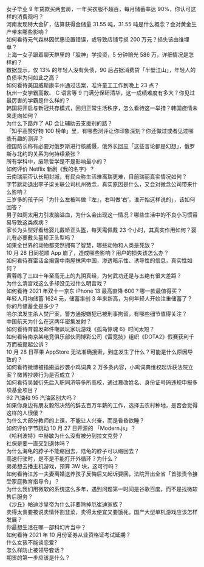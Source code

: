 女子毕业 9 年贷款买两套房，一年买衣服不超百，每月储蓄率达 90%，你认可这样的消费观吗？  
河南发现特大金矿，估算获得金储量 31.55 吨，31.55 吨是什么概念？会对黄金生产带来哪些影响？  
如何看待元气森林因优惠设置错误，或导致店铺亏损 200 万元？损失该由谁埋单？  
上海一女子跟着聊天群里的「股神」学投资，5 分钟赔光 586 万，详细情况是怎样的？  
数据显示，仅 13% 的年轻人没有负债，90 后占据消费贷「半壁江山」，年轻人的负债率为何如此之高？  
如何看待美国威斯康辛州通过法案，准许童工工作到晚上 23 点？  
杭州一女学霸高数、 C 语言等 9 门满分保研清华，这一成绩难度有多大？你见过最厉害的学霸是什么样的？  
韩国将开启与新冠共存模式，回归正常生活秩序，怎么看待这一举措？韩国疫情未来走向如何？  
为什么下路炸了 AD 会让辅助去支援别的路？  
「知乎高赞好物 100 榜单」里，有哪些测评让你印象深刻？你还做过或者见过哪些有趣的测评？  
德国防长称有必要对俄罗斯进行核威慑，俄外长回应「这些言论都是幻想」，俄罗斯与北约的关系为何持续紧张？  
所有学科中，废除哲学是不是影响最小的？  
如何评价 Netflix 新剧《我的名字》？  
云南瑞丽否认长期封城，有民众称生活难离瑞更难，目前瑞丽真实情况如何？  
字节跳动退出李子柒关联公司杭州微念，真实原因是什么，又会对微念公司带来什么影响？  
三岁多的孩子问「为什么左被叫做『左』，右叫做‘右’，谁开始这样说的」，该如何回答？  
男子如厕太用力引发脑溢血，为什么会出现这一情况？哪些生活中的不良小习惯容易导致这类疾病？  
家长为头型好看给婴儿戴矫正头盔，每天需佩戴 23 个小时，其真实作用如何？婴儿有必要戴头盔矫正头型吗？  
如果全世界的动物都突然拥有了智慧，哪些动物和人类是死敌？  
10 月 28 日同花顺 App 崩了，造成哪些影响？用户的损失该怎么办？  
如何看待赛雷话金揭露中南屋抹黑中国，渗透暗示性、诱导性的信息，真实性如何？  
黄蓉练了三四十年至高无上的九阴真经，为何武功还是与五绝有很大差距？  
为什么清宫戏这么多却没见过什么明宫戏？  
如何看待 2021 年双十一京东 iPhone 13 最高直降 600？哪一款最值得买？  
年轻人月均储蓄 1624 元，储蓄率创 3 年来新高，为何年轻人开始注重储蓄了？你的月储蓄金是多少？  
哈尔滨发生杀人焚尸案，警方通报嫌犯已被刑事拘留，有哪些细节值得关注？  
中国航天为什么在这两年密集发射？  
如何看待育碧发邮件嘲讽玩家玩游戏《孤岛惊魂 6》时间太短？  
如何看待南京某电竞俱乐部伙同博彩公司《雷竞技》组织《DOTA2》假赛获利千万而被提起公诉？  
10 月 28 日苹果 AppStore 无法准确搜索，到底发生了什么？可能是什么原因导致的？  
如何看待微博被指搬运抄袭小鸡词典 2 万多条内容，小鸡词典维权起诉获法院立案？微博抄袭行为是否成立？  
如何看待吴冀衍先后入职同济等多所高校，通过篡改姓名、身份证号码违规申报多项基金项目？  
92 汽油和 95 汽油区别大吗？  
如果你身边有朋友毅然决然的辞去百万年薪的工作，选择去农村种地，是否会觉得这样的人很傻？  
为什么大部分教师的上课，不能让人兴奋，而是昏昏欲睡？  
如何评价字节跳动 10 月 27 日开源的 「Modern.js」？  
《哈利波特》中赫敏为什么没有被分到拉文克劳？  
社保是要一直交到退休吗？  
为什么海龟的脖子不能缩回去，陆龟的脖子可以缩回去？  
高速行驶时，是不是不能打开外循环？为什么？  
弟弟想去播主机游戏，预算 3W 块，这可行吗？  
如何看待江苏一夫妻离婚送养孩子反悔后又起诉要回，法院开出全省「首张责令接受家庭教育指导令」？  
为什么我们用微软的系统这么多年，遇到问题第一时间是谷歌百度，而不是找微软售后服务？  
《沙丘》帕迪沙皇帝为什么非要除掉厄崔迪家族？  
卖得太贵要被说卖情怀割韭菜，卖得太便宜又要饿死，国产大型单机游戏应该怎样发展？  
你最想生活在哪一部科幻片当中？  
如何看待 2021 年 10 月份证券从业资格证考试延期？  
什么女孩不能谈恋爱?  
怎么样防止被领导套话？  
期货的第一步应该是什么？  
